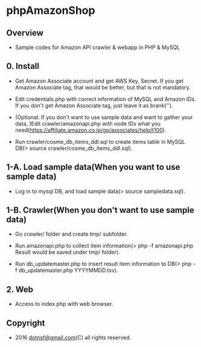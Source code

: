 # phpAmazonShop

## Overview

* Sample codes for Amazon API crawler & webapp in PHP & MySQL

## 0. Install

* Get Amazon Associate account and get AWS Key, Secret. If you get Amazon Associate tag, that would be better, but that is not mandatory.

* Edit credentials.php with correct information of MySQL and Amazon IDs. If you don't get Amazon Associate tag, just leave it as brank('').

* (Optional: If you don't want to use sample data and want to gather your data, )Edit crawler/amazonapi.php with node IDs what you need(https://affiliate.amazon.co.jp/gp/associates/help/t100).

* Run crawler/cosme_db_items_ddl.sql to create items table in MySQL DB(> source crawler/cosme_db_items_ddl.sql).


## 1-A. Load sample data(When you want to use sample data)

* Log in to mysql DB, and load sample data(> source sampledata.sql).


## 1-B. Crawler(When you don't want to use sample data)

* Go crawler/ folder and create tmp/ subfolder.

* Run amazonapi.php to collect item information(> php -f amazonapi.php  Result would be saved under tmp/ folder).

* Run db_updatemaster.php to insert result item information to DB(> php -f db_updatemaster.php YYYYMMDD.tsv).


## 2. Web

* Access to index.php with web browser.

## Copyright

* 2016 dotnsf@gmail.com(C) all rights reserved.


